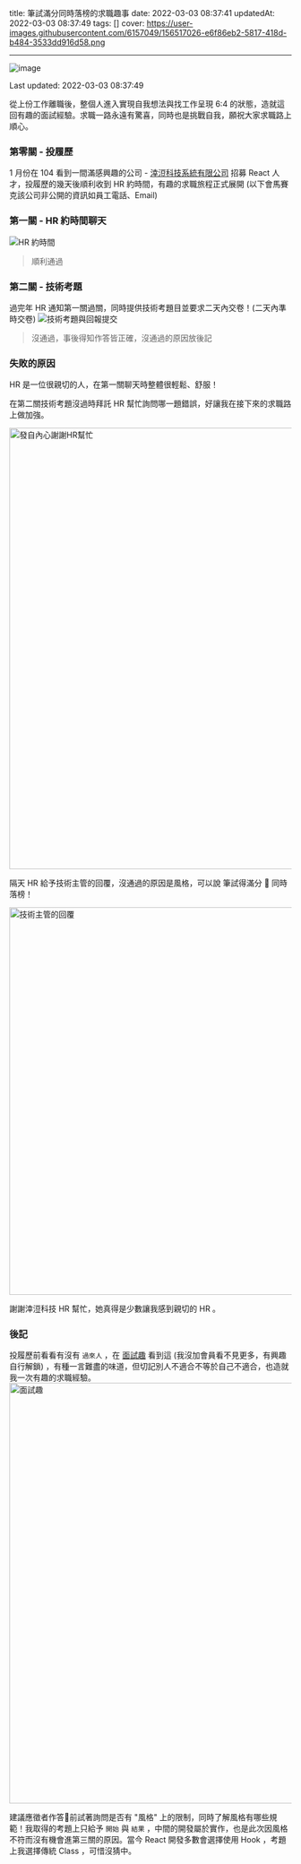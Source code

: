 title: 筆試滿分同時落榜的求職趣事
date: 2022-03-03 08:37:41
updatedAt: 2022-03-03 08:37:49
tags: []
cover: https://user-images.githubusercontent.com/6157049/156517026-e6f86eb2-5817-418d-b484-3533dd916d58.png

---
![image](https://user-images.githubusercontent.com/6157049/156517026-e6f86eb2-5817-418d-b484-3533dd916d58.png)

Last updated: 2022-03-03 08:37:49

從上份工作離職後，整個人進入實現自我想法與找工作呈現 6:4 的狀態，造就這回有趣的面試經驗。求職一路永遠有驚喜，同時也是挑戰自我，願祝大家求職路上順心。

<!--more-->

### 第零關 - 投履歷

1 月份在 104 看到一間滿感興趣的公司 - [涬浢科技系統有限公司](https://www.104.com.tw/company/1a2x6bl4y1) 招募 React 人才，投履歷的幾天後順利收到 HR 約時間，有趣的求職旅程正式展開 (以下會馬賽克該公司非公開的資訊如員工電話、Email)

### 第一關 - HR 約時間聊天

![HR 約時間](https://user-images.githubusercontent.com/6157049/156519925-365e3b94-fa0f-40dc-8cef-3c9836b349a8.png)

> 順利通過

### 第二關 - 技術考題

過完年 HR 通知第一關過關，同時提供技術考題目並要求二天內交卷！(二天內準時交卷)
![技術考題與回報提交](https://user-images.githubusercontent.com/6157049/156521819-529a39b4-5cdc-4dd7-9145-6a543510e30f.png)

> 沒通過，事後得知作答皆正確，沒通過的原因放後記

### 失敗的原因

HR 是一位很親切的人，在第一關聊天時整體很輕鬆、舒服！

在第二關技術考題沒過時拜託 HR 幫忙詢問哪一題錯誤，好讓我在接下來的求職路上做加強。

<img width="788" alt="發自內心謝謝HR幫忙" src="https://user-images.githubusercontent.com/6157049/156523444-5047f4fc-94d8-4fe8-8619-fe3ee4bfa78c.png">

隔天 HR 給予技術主管的回覆，沒通過的原因是風格，可以說 筆試得滿分 💯 同時落榜！

<img width="692" alt="技術主管的回覆" src="https://user-images.githubusercontent.com/6157049/156523940-4113c59f-b56b-4c8c-899e-019184ac1623.png">

謝謝涬浢科技 HR 幫忙，她真得是少數讓我感到親切的 HR 。

### 後記

投履歷前看看有沒有 `過來人` ，在 [面試趣](https://interview.tw/c/B9HK) 看到這 (我沒加會員看不見更多，有興趣自行解鎖) ，有種一言難盡的味道，但切記別人不適合不等於自己不適合，也造就我一次有趣的求職經驗。
<img width="751" alt="面試趣" src="https://user-images.githubusercontent.com/6157049/156526546-230c5ca6-1355-4252-897f-ab5f92c3c3e0.png">

建議應徵者作答前試著詢問是否有 "風格" 上的限制，同時了解風格有哪些規範！我取得的考題上只給予 `開始` 與 `結果` ，中間的開發屬於實作，也是此次因風格不符而沒有機會進第三關的原因。當今 React 開發多數會選擇使用 Hook ，考題上我選擇傳統 Class ，可惜沒猜中。
